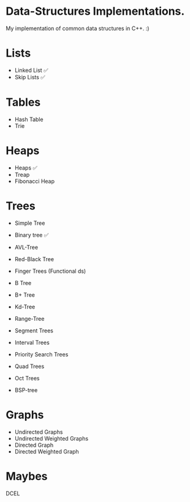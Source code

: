 # Data-Structures Implementations.

My implementation of common data structures in C++. :)

# Lists

* Linked List		✅ <br />
* Skip Lists		✅

# Tables 

* Hash Table <br />
* Trie <br />

# Heaps

* Heaps ✅ <br />
* Treap <br />
* Fibonacci Heap <br />

# Trees

* Simple Tree <br />
* Binary tree   ✅ <br />
* AVL-Tree <br />
* Red-Black Tree <br />
* Finger Trees 		(Functional ds) <br />
* B Tree <br />
* B+ Tree <br />

* Kd-Tree <br />
* Range-Tree <br />
* Segment Trees <br />
* Interval Trees <br />
* Priority Search Trees <br />

* Quad Trees <br />
* Oct Trees <br />
* BSP-tree <br />


# Graphs

* Undirected Graphs <br />
* Undirected Weighted Graphs <br />
* Directed Graph <br />
* Directed Weighted Graph <br />


# Maybes 
DCEL <br />


